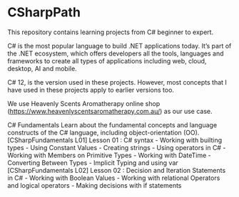 # CSharpPath
This repository contains learning projects from C# beginner to expert. 

C# is the most popular language to build .NET applications today. It’s part of the .NET ecosystem, which offers developers all the tools, languages and frameworks to create all types of applications including web, cloud, desktop, AI and mobile.

C# 12, is the version used in these projects. However, most concepts that I have used in these projects apply to earlier versions too.

We use Heavenly Scents Aromatherapy online shop (https://www.heavenlyscentsaromatherapy.com.au/) as our use case.


C# Fundamentals 
Learn about the fundamental concepts and language constructs of the C# language, including object-orientation (OO).
[CSharpFundamentals L01] Lesson 01 : C# syntax
	- Working with builting types
	- Using Constant Values
	- Creating strings
	- Using operators in C#
	- Working with Members on Primitive Types
	- Working with DateTime
	- Converting Between Types
	- Implicit Typing and using var
[CSharpFundamentals L02] Lesson 02 : Decision and Iteration Statements in C#
	- Working with Boolean Values
	- Working with relational Operators and logical operators
    	- Making decisions with if statements



